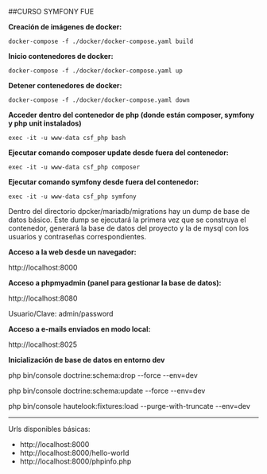 ##CURSO SYMFONY FUE

**Creación de imágenes de docker:**
```
docker-compose -f ./docker/docker-compose.yaml build
```

**Inicio contenedores de docker:**
```
docker-compose -f ./docker/docker-compose.yaml up
```

**Detener contenedores de docker:**
```
docker-compose -f ./docker/docker-compose.yaml down
```

**Acceder dentro del contenedor de php (donde están composer, symfony y php unit instalados)**
```
exec -it -u www-data csf_php bash
```

**Ejecutar comando composer update desde fuera del contenedor:**
```
exec -it -u www-data csf_php composer
```

**Ejecutar comando symfony desde fuera del contenedor:**
```
exec -it -u www-data csf_php symfony
```

Dentro del directorio dpcker/mariadb/migrations hay un dump de base de datos básico. 
Este dump se ejecutará la primera vez que se construya el contenedor, generará la base de datos del proyecto y la de mysql con los usuarios y contraseñas correspondientes.

**Acceso a la web desde un navegador:**

http://localhost:8000

**Acceso a phpmyadmin (panel para gestionar la base de datos):**

http://localhost:8080

Usuario/Clave: admin/password

**Acceso a e-mails enviados en modo local:**

http://localhost:8025

**Inicialización de base de datos en entorno dev**


php bin/console doctrine:schema:drop --force --env=dev

php bin/console doctrine:schema:update --force --env=dev

php bin/console hautelook:fixtures:load --purge-with-truncate --env=dev

___

Urls disponibles básicas:

- http://localhost:8000
- http://localhost:8000/hello-world
- http://localhost:8000/phpinfo.php
